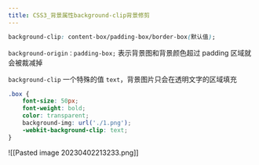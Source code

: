 ```yaml
---
title: CSS3_背景属性background-clip背景修剪
---
```


```css
background-clip: content-box/padding-box/border-box(默认值);
```

`background-origin：padding-box;` 表示背景图和背景颜色超过 padding 区域就会被裁减掉

`background-clip` 一个特殊的值 `text`，背景图片只会在透明文字的区域填充

```css
.box {
	font-size: 50px;
	font-weight: bold;
	color: transparent;
	background-img: url('./1.png');
	-webkit-background-clip: text;
}
```

![[Pasted image 20230402213233.png]]
